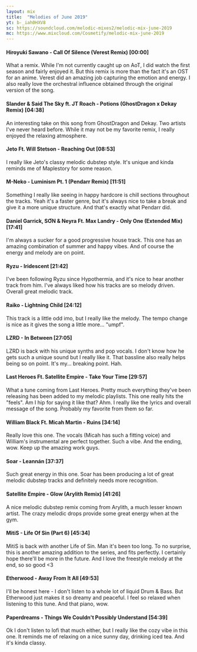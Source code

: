 ```yaml
---
layout: mix
title:  "Melodies of June 2019"
yt: b-_iah0HXV8 
sc: https://soundcloud.com/melodic-mixes2/melodic-mix-june-2019
mc: https://www.mixcloud.com/Cosmetify/melodic-mix-june-2019
---
```


#### Hiroyuki Sawano - Call Of Silence (Verest Remix) [00:00]
What a remix. While I'm not currently caught up on AoT, I did watch the first season and fairly enjoyed it. But this remix is more than the fact it's an OST for an anime. Verest did an amazing job capturing the emotion and energy. I also really love the orchestral influence obtained through the original version of the song.

#### Slander & Said The Sky ft. JT Roach - Potions (GhostDragon x Dekay Remix) [04:38]
An interesting take on this song from GhostDragon and Dekay. Two artists I've never heard before. While it may not be my favorite remix, I really enjoyed the relaxing atmosphere. 

#### Jeto Ft. Will Stetson - Reaching Out [08:53]
I really like Jeto's classy melodic dubstep style. It's unique and kinda reminds me of Maplestory for some reason. 

#### M-Neko - Luminism Pt. 1 (Pendarr Remix) [11:51]
Something I really like seeing in happy hardcore is chill sections throughout the tracks. Yeah it's a faster genre, but it's always nice to take a break and give it a more unique structure. And that's exactly what Pendarr did.

#### Daniel Garrick, SƠN & Neyra Ft. Max Landry - Only One (Extended Mix) [17:41]
I'm always a sucker for a good progressive house track. This one has an amazing combination of summer and happy vibes. And of course the energy and melody are on point.

#### Ryzu - Iridescent [21:42]
I've been following Ryzu since Hypothermia, and it's nice to hear another track from him. I've always liked how his tracks are so melody driven. Overall great melodic track.

#### Raiko - Lightning Child [24:12]
This track is a little odd imo, but I really like the melody. The tempo change is nice as it gives the song a little more... "umpf".

#### LZRD - In Between [27:05]
LZRD is back with his unique synths and pop vocals. I don't know how he gets such a unique sound but I really like it. That bassline also really helps being so on point. It's my... breaking point. Hah.

#### Last Heroes Ft. Satellite Empire - Take Your Time [29:57]
What a tune coming from Last Heroes. Pretty much everything they've been releasing has been added to my melodic playlists. This one really hits the "feels". Am I hip for saying it like that? Ahm. I really like the lyrics and overall message of the song. Probably my favorite from them so far.

#### William Black Ft. Micah Martin - Ruins [34:14]
Really love this one. The vocals (Micah has such a fitting voice) and William's instrumental are perfect together. Such a vibe. And the ending, wow. Keep up the amazing work guys.

#### Soar - Leannán [37:37]
Such great energy in this one. Soar has been producing a lot of great melodic dubstep tracks and definitely needs more recognition.

#### Satellite Empire - Glow (Arylith Remix) [41:26]
A nice melodic dubstep remix coming from Arylith, a much lesser known artist. The crazy melodic drops provide some great energy when at the gym.

#### MitiS - Life Of Sin (Part 6) [45:34]
MitiS is back with another Life of Sin. Man it's been too long. To no surprise, this is another amazing addition to the series, and fits perfectly. I certainly hope there'll be more in the future. And I love the freestyle melody at the end, so so good <3

#### Etherwood - Away From It All [49:53]
I'll be honest here - I don't listen to a whole lot of liquid Drum & Bass. But Etherwood just makes it so dreamy and peaceful. I feel so relaxed when listening to this tune. And that piano, wow.

#### Paperdreams - Things We Couldn't Possibly Understand [54:39]
Ok I don't listen to lofi that much either, but I really like the cozy vibe in this one. It reminds me of relaxing on a nice sunny day, drinking iced tea. And it's kinda classy.
